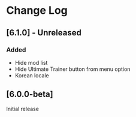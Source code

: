 # Change Log

## [6.1.0] - Unreleased

### Added

- Hide mod list
- Hide Ultimate Trainer button from menu option
- Korean locale

## [6.0.0-beta]

Initial release

